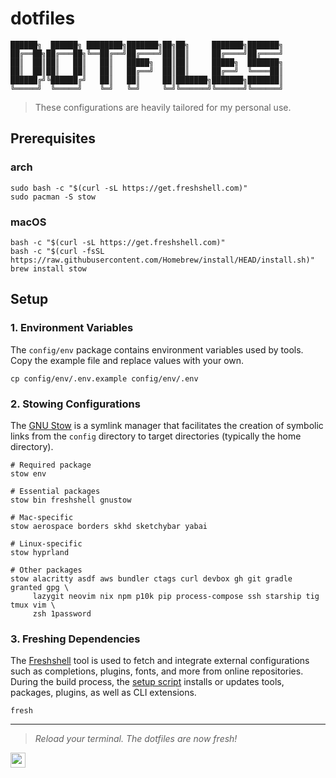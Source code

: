 # dotfiles

```text
██████╗  ██████╗ ████████╗███████╗██╗██╗     ███████╗███████╗
██╔══██╗██╔═══██╗╚══██╔══╝██╔════╝██║██║     ██╔════╝██╔════╝
██║  ██║██║   ██║   ██║   █████╗  ██║██║     █████╗  ███████╗
██║  ██║██║   ██║   ██║   ██╔══╝  ██║██║     ██╔══╝  ╚════██║
██████╔╝╚██████╔╝   ██║   ██║     ██║███████╗███████╗███████║
╚═════╝  ╚═════╝    ╚═╝   ╚═╝     ╚═╝╚══════╝╚══════╝╚══════╝
```

> These configurations are heavily tailored for my personal use.

## Prerequisites

### arch

```shell
sudo bash -c "$(curl -sL https://get.freshshell.com)"
sudo pacman -S stow
```

### macOS

```shell
bash -c "$(curl -sL https://get.freshshell.com)"
bash -c "$(curl -fsSL https://raw.githubusercontent.com/Homebrew/install/HEAD/install.sh)"
brew install stow
```

## Setup

### 1. Environment Variables

The `config/env` package contains environment variables used by tools. Copy the
example file and replace values with your own.

```shell
cp config/env/.env.example config/env/.env
```

### 2. Stowing Configurations

The [GNU Stow](https://www.gnu.org/software/stow/manual/stow.html) is a symlink
manager that facilitates the creation of symbolic links from the `config`
directory to target directories (typically the home directory).

```shell
# Required package
stow env

# Essential packages
stow bin freshshell gnustow

# Mac-specific
stow aerospace borders skhd sketchybar yabai

# Linux-specific
stow hyprland

# Other packages
stow alacritty asdf aws bundler ctags curl devbox gh git gradle granted gpg \
     lazygit neovim nix npm p10k pip process-compose ssh starship tig tmux vim \
     zsh 1password
```

### 3. Freshing Dependencies

The [Freshshell](https://freshshell.com) tool is used to fetch and integrate
external configurations such as completions, plugins, fonts, and more from
online repositories. During the build process, the [setup
script](config/bin/.local/bin/dotup) installs or updates tools, packages,
plugins, as well as CLI extensions.

```shell
fresh
```

---

> _Reload your terminal. The dotfiles are now fresh!_

<a href="https://hallaji.com">
  <img src="https://hallaji.com/assets/fav/fav.svg" widht="24" height="24">
</a>
